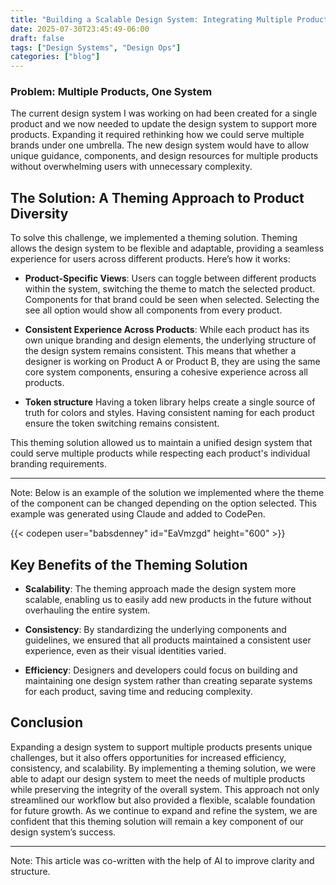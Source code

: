 ```yaml
---
title: "Building a Scalable Design System: Integrating Multiple Products"
date: 2025-07-30T23:45:49-06:00
draft: false
tags: ["Design Systems", "Design Ops"]
categories: ["blog"]
---
```


### Problem: Multiple Products, One System

 The current design system I was working on had been created for a single product and we now needed to update the design system to support more products. Expanding it required rethinking how we could serve multiple brands under one umbrella. The new design system would have to allow unique guidance, components, and design resources for multiple products without overwhelming users with unnecessary complexity.

## The Solution: A Theming Approach to Product Diversity

To solve this challenge, we implemented a theming solution. Theming allows the design system to be flexible and adaptable, providing a seamless experience for users across different products. Here’s how it works:

- **Product-Specific Views**: Users can toggle between different products within the system, switching the theme to match the selected product. Components for that brand could be seen when selected. Selecting the see all option would show all components from every product.
  
- **Consistent Experience Across Products**: While each product has its own unique branding and design elements, the underlying structure of the design system remains consistent. This means that whether a designer is working on Product A or Product B, they are using the same core system components, ensuring a cohesive experience across all products.

- **Token structure** Having a token library helps create a single source of truth for colors and styles. Having consistent naming for each product ensure the token switching remains consistent. 

This theming solution allowed us to maintain a unified design system that could serve multiple products while respecting each product's individual branding requirements.

---

Note: Below is an example of the solution we implemented where the theme of the component can be changed depending on the option selected. This example was generated using Claude and added to CodePen.

 {{< codepen user="babsdenney" id="EaVmzgd" height="600" >}}

## Key Benefits of the Theming Solution

- **Scalability**: The theming approach made the design system more scalable, enabling us to easily add new products in the future without overhauling the entire system.
  
- **Consistency**: By standardizing the underlying components and guidelines, we ensured that all products maintained a consistent user experience, even as their visual identities varied.

- **Efficiency**: Designers and developers could focus on building and maintaining one design system rather than creating separate systems for each product, saving time and reducing complexity.

## Conclusion

Expanding a design system to support multiple products presents unique challenges, but it also offers opportunities for increased efficiency, consistency, and scalability. By implementing a theming solution, we were able to adapt our design system to meet the needs of multiple products while preserving the integrity of the overall system. This approach not only streamlined our workflow but also provided a flexible, scalable foundation for future growth. As we continue to expand and refine the system, we are confident that this theming solution will remain a key component of our design system’s success.

---

Note: This article was co-written with the help of AI to improve clarity and structure.